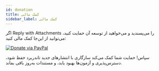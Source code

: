 ```yaml
---
id: donation
title: کمک مالی
sidebar_label: کمک مالی
---
```


اگر Reply with Attachments را می‌پسندید و می‌خواهید از توسعه آن حمایت کنید، می‌توانید از این‌جا کمک مالی کنید:

[![Donate via PayPal](https://raw.githubusercontent.com/stefan-niedermann/paypal-donate-button/master/paypal-donate-button.png)](https://www.paypal.com/donate/?hosted_button_id=L2NQXHB7FQ5FJ)

سپاس! حمایت شما کمک می‌کند سازگاری با انتشارهای جدید تاندربرد حفظ شود، دسترس‌پذیری و آزمون‌ها بهبود یابد، و مستندات به‌روز باقی بماند.
